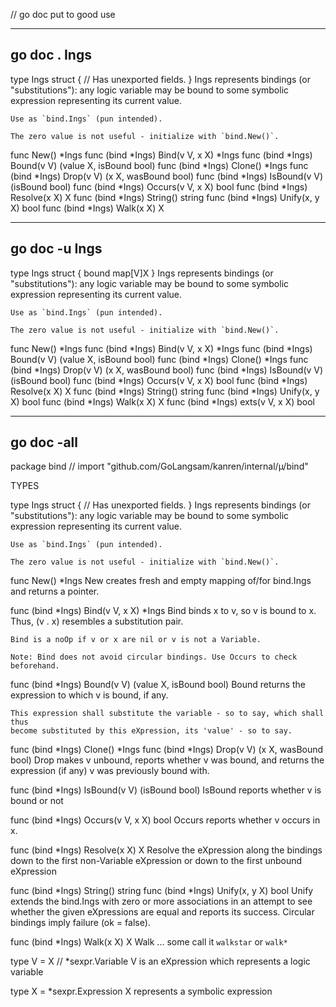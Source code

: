 // go doc put to good use	 
				
-------------------------------------------------------------------------------
## go doc .  Ings		
type Ings struct {
	// Has unexported fields.
}
    Ings represents bindings (or "substitutions"): any logic variable may be
    bound to some symbolic expression representing its current value.

    Use as `bind.Ings` (pun intended).

    The zero value is not useful - initialize with `bind.New()`.

func New() *Ings
func (bind *Ings) Bind(v V, x X) *Ings
func (bind *Ings) Bound(v V) (value X, isBound bool)
func (bind *Ings) Clone() *Ings
func (bind *Ings) Drop(v V) (x X, wasBound bool)
func (bind *Ings) IsBound(v V) (isBound bool)
func (bind *Ings) Occurs(v V, x X) bool
func (bind *Ings) Resolve(x X) X
func (bind *Ings) String() string
func (bind *Ings) Unify(x, y X) bool
func (bind *Ings) Walk(x X) X
				
-------------------------------------------------------------------------------
## go doc -u Ings		
type Ings struct {
	bound map[V]X
}
    Ings represents bindings (or "substitutions"): any logic variable may be
    bound to some symbolic expression representing its current value.

    Use as `bind.Ings` (pun intended).

    The zero value is not useful - initialize with `bind.New()`.

func New() *Ings
func (bind *Ings) Bind(v V, x X) *Ings
func (bind *Ings) Bound(v V) (value X, isBound bool)
func (bind *Ings) Clone() *Ings
func (bind *Ings) Drop(v V) (x X, wasBound bool)
func (bind *Ings) IsBound(v V) (isBound bool)
func (bind *Ings) Occurs(v V, x X) bool
func (bind *Ings) Resolve(x X) X
func (bind *Ings) String() string
func (bind *Ings) Unify(x, y X) bool
func (bind *Ings) Walk(x X) X
func (bind *Ings) exts(v V, x X) bool
				
-------------------------------------------------------------------------------
## go doc -all		
package bind // import "github.com/GoLangsam/kanren/internal/µ/bind"


TYPES

type Ings struct {
	// Has unexported fields.
}
    Ings represents bindings (or "substitutions"): any logic variable may be
    bound to some symbolic expression representing its current value.

    Use as `bind.Ings` (pun intended).

    The zero value is not useful - initialize with `bind.New()`.

func New() *Ings
    New creates fresh and empty mapping of/for bind.Ings and returns a pointer.

func (bind *Ings) Bind(v V, x X) *Ings
    Bind binds x to v, so v is bound to x. Thus, (v . x) resembles a
    substitution pair.

    Bind is a noOp if v or x are nil or v is not a Variable.

    Note: Bind does not avoid circular bindings. Use Occurs to check beforehand.

func (bind *Ings) Bound(v V) (value X, isBound bool)
    Bound returns the expression to which v is bound, if any.

    This expression shall substitute the variable - so to say, which shall thus
    become substituted by this eXpression, its 'value' - so to say.

func (bind *Ings) Clone() *Ings
func (bind *Ings) Drop(v V) (x X, wasBound bool)
    Drop makes v unbound, reports whether v was bound, and returns the
    expression (if any) v was previously bound with.

func (bind *Ings) IsBound(v V) (isBound bool)
    IsBound reports whether v is bound or not

func (bind *Ings) Occurs(v V, x X) bool
    Occurs reports whether v occurs in x.

func (bind *Ings) Resolve(x X) X
    Resolve the eXpression along the bindings down to the first non-Variable
    eXpression or down to the first unbound eXpression

func (bind *Ings) String() string
func (bind *Ings) Unify(x, y X) bool
    Unify extends the bind.Ings with zero or more associations in an attempt to
    see whether the given eXpressions are equal and reports its success.
    Circular bindings imply failure (ok = false).

func (bind *Ings) Walk(x X) X
    Walk ... some call it `walkstar` or `walk*`

type V = X // *sexpr.Variable
    V is an eXpression which represents a logic variable

type X = *sexpr.Expression
    X represents a symbolic expression

